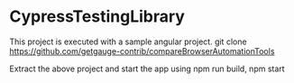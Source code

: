 # CypressTestingLibrary

This project is executed with a sample angular project.
git clone https://github.com/getgauge-contrib/compareBrowserAutomationTools

Extract the above project and start the app using npm run build, npm start
